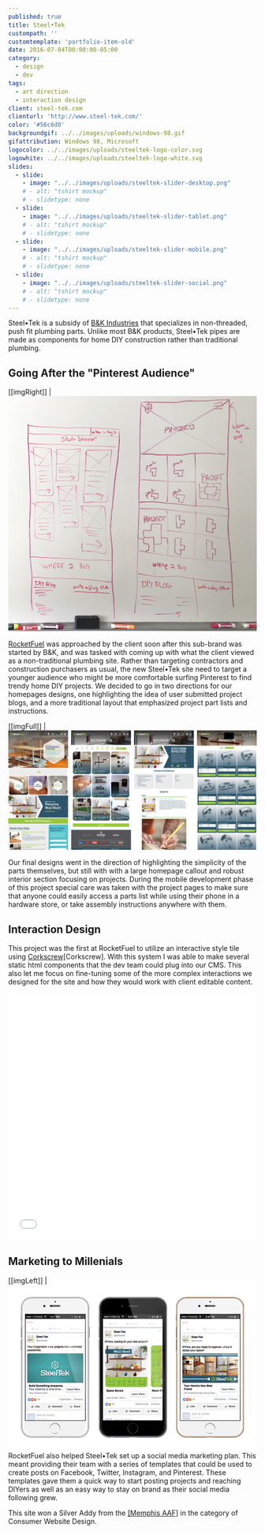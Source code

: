 ```yaml
---
published: true
title: Steel•Tek
custompath: ''
customtemplate: 'portfolio-item-old'
date: 2016-07-04T00:00:00-05:00
category:
  - design
  - dev
tags:
  - art direction
  - interaction design
client: steel-tek.com
clienturl: 'http://www.steel-tek.com/'
color: '#56c6d0'
backgroundgif: ../../images/uploads/windows-98.gif
gifattribution: Windows 98, Microsoft
logocolor: ../../images/uploads/steeltek-logo-color.svg
logowhite: ../../images/uploads/steeltek-logo-white.svg
slides:
  - slide:
    - image: "../../images/uploads/steeltek-slider-desktop.png"
    # - alt: "tshirt mockup"
    # - slidetype: none
  - slide:
    - image: "../../images/uploads/steeltek-slider-tablet.png"
    # - alt: "tshirt mockup"
    # - slidetype: none
  - slide:
    - image: "../../images/uploads/steeltek-slider-mobile.png"
    # - alt: "tshirt mockup"
    # - slidetype: none
  - slide:
    - image: "../../images/uploads/steeltek-slider-social.png"
    # - alt: "tshirt mockup"
    # - slidetype: none
---
```


Steel•Tek is a subsidy of <a href="http://www.bkproducts.com/" >B&K Industries</a> that specializes in non-threaded, push fit plumbing parts. Unlike most B&K products, Steel•Tek pipes are made as components for home DIY construction rather than traditional plumbing.

## Going After the "Pinterest Audience"

[[imgRight]]
| ![Wireframes](../../images/uploads/steel-tek-wireframes-homepage.jpg)

<a href="http://www.gorocketfuel.com/work/steeltek/" >RocketFuel</a> was approached by the client soon after this sub-brand was started by B&K, and was tasked with coming up with what the client viewed as a non-traditional plumbing site. Rather than targeting contractors and construction purchasers as usual, the new Steel•Tek site need to target a younger audience who might be more comfortable surfing Pinterest to find trendy home DIY projects. We decided to go in two directions for our homepages designs, one highlighting the idea of user submitted project blogs, and a more traditional layout that emphasized project part lists and instructions.

[[imgFull]]
| ![Desktop Comps](../../images/uploads/steel-tek-desktop-comps.png)

Our final designs went in the direction of highlighting the simplicity of the parts themselves, but still with with a large homepage callout and robust interior section focusing on projects. During the mobile development phase of this project special care was taken with the project pages to make sure that anyone could easily access a parts list while using their phone in a hardware store, or take assembly instructions anywhere with them.

## Interaction Design

This project was the first at RocketFuel to utilize an interactive style tile using <a href="http://acme.ftsdev.com/styleguide/templates" >Corkscrew</a>[Corkscrew]. With this system I was able to make several static html components that the dev team could plug into our CMS. This also let me focus on fine-tuning some of the more complex interactions we designed for the site and how they would work with client editable content.

<iframe height='500' scrolling='no' title='Steel•Tek Hover Hex' src='//codepen.io/ryanfiller89/embed/qrpXBO/?height=463&theme-id=0&default-tab=result&embed-version=2' frameborder='no' style='width: 100%;'>See the Pen <a href='https://codepen.io/ryanfiller89/pen/qrpXBO/'>Steel•Tek Hover Hex</a> by Ryan Filler (<a href='https://codepen.io/ryanfiller89'>@ryanfiller89</a>) on <a href='https://codepen.io'>CodePen</a>.
</iframe>

## Marketing to Millenials

[[imgLeft]]
| ![Social Media on Phones](../../images/uploads/steel-tek-facebook-phones.png)
RocketFuel also helped Steel•Tek set up a social media marketing plan. This meant providing their team with a series of templates that could be used to create posts on Facebook, Twitter, Instagram, and Pinterest. These templates gave them a quick way to start posting projects and reaching DIYers as well as an easy way to stay on brand as their social media following grew.

This site won a Silver Addy from the <a href="http://youcoulduseawin.com/" >[Memphis AAF]</a> in the category of Consumer Website Design.
